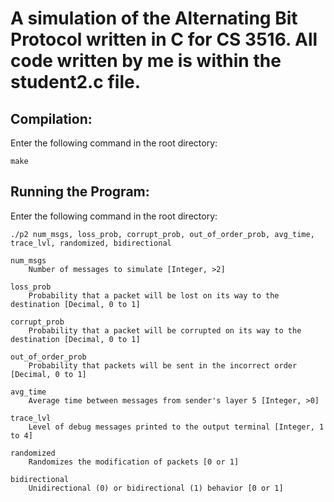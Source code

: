 # A simulation of the Alternating Bit Protocol written in C for CS 3516. All code written by me is within the student2.c file.

## Compilation:
    
  Enter the following command in the root directory:
  
  `make`

## Running the Program:
  Enter the following command in the root directory:
  
  `./p2 num_msgs, loss_prob, corrupt_prob, out_of_order_prob, avg_time, trace_lvl, randomized, bidirectional`

    num_msgs
        Number of messages to simulate [Integer, >2]

    loss_prob
        Probability that a packet will be lost on its way to the destination [Decimal, 0 to 1]
        
    corrupt_prob
        Probability that a packet will be corrupted on its way to the destination [Decimal, 0 to 1]

    out_of_order_prob
        Probability that packets will be sent in the incorrect order [Decimal, 0 to 1]

    avg_time
        Average time between messages from sender's layer 5 [Integer, >0]

    trace_lvl
        Level of debug messages printed to the output terminal [Integer, 1 to 4]

    randomized
        Randomizes the modification of packets [0 or 1]

    bidirectional
        Unidirectional (0) or bidirectional (1) behavior [0 or 1]